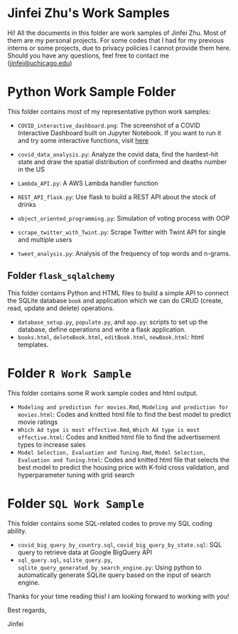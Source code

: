 # Jinfei Zhu's Work Samples

Hi! All the documents in this folder are work samples of Jinfei Zhu. Most of them are my personal projects. For some codes that I had for my previous interns or some projects, due to privacy policies I cannot provide them here. Should you have any questions, feel free to contact me (jinfei@uchicago.edu)

# Python Work Sample Folder

This folder contains most of my representative python work samples:

- `COVID_interactive_dashboard.png`: The screenshot of a COVID Interactive Dashboard built on Jupyter Notebook. If you want to run it and try some interactive functions, visit [here](https://github.com/jinfei1125/final-project-covid-twitter)

- `covid_data_analysis.py`: Analyze the covid data, find the hardest-hit state and draw the spatial distribution of confirmed and deaths number in the US

- `Lambda_API.py`: A AWS Lambda handler function

- `REST_API_flask.py`: Use flask to build a REST API about the stock of drinks

- `object_oriented_programming.py`: Simulation of voting process with OOP

- `scrape_twitter_with_Twint.py`: Scrape Twitter with Twint API for single and multiple users

- `tweet_analysis.py`: Analysis of the frequency of top words and n-grams.

## Folder `flask_sqlalchemy`

This folder contains Python and HTML files to build a simple API to connect the SQLite database `book` and application which we can do CRUD (create, read, update and delete) operations.

- `database_setup.py`, `populate.py`, and `app.py`: scripts to set up the database, define operations and write a flask application.
- `books.html`, `deleteBook.html`, `editBook.html`, `newBook.html`: html templates.

# Folder `R Work Sample`

This folder contains some R work sample codes and html output.

- `Modeling and prediction for movies.Rmd`, `Modeling and prediction for movies.html`: Codes and knitted html file to find the best model to predict movie ratings
- `Which Ad type is most effective.Rmd`, `Which Ad type is most effective.html`: Codes and knitted html file to find the advertisement types to increase sales
- `Model Selection, Evaluation and Tuning.Rmd`, `Model Selection, Evaluation and Tuning.html`: Codes and knitted html file that selects the best model to predict the housing price with K-fold cross validation, and hyperparameter tuning with grid search

# Folder `SQL Work Sample`

This folder contains some SQL-related codes to prove my SQL coding ability. 

- `covid_big_query_by_country.sql`, `covid_big_query_by_state.sql`: SQL query to retrieve data at Google BigQuery API
- `sql_query.sql`, `sqlite_query.py`, `sqlite_query_generated_by_search_engine.py`: Using python to automatically generate SQLite query based on the input of search engine. 


Thanks for your time reading this! I am looking forward to working with you!

Best regards,

Jinfei

